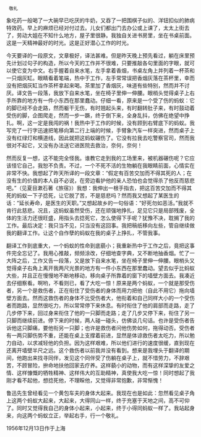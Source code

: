      敬礼 

   象吃药一般喝了一大碗早已吃厌的牛奶，又吞了一把围棋子似的、洋钮扣似的肺病特效药。早上的麻烦已经对付过去。儿女们都出门去办公或上课了，太太上街去了，劳动大姐在不知什么地方，屋子里很静。我独自关进书房里，坐在书桌前面。这是一天精神最好的时光。这是正好潜心工作的时光。 

   今天要译的一段原文，文章极好，译法甚难。但是昨天晚上预先看过，躺在床里预先计划过句子的构造，所以今天的工作并不很难，只要推敲各句里面的字眼，就可以使它变为中文。右手握着自来水笔，左手拿着香烟，书桌左角上并列着一杯茶和一只烟灰缸。眼睛看着笔端，热中于工作，左手常常误把香烟灰落在茶杯里，幸而没有把烟灰缸当作茶杯拿起来喝。茶里加了香烟灰，味道有些特别，然而并不讨厌。译文告一段落，我放下自来水笔，坐在椅子里伸一伸腰。眼梢头觉得桌子上右手所靠的地方有一件小东西在那里蠢动。仔细一看，原来是一个受了伤的蚂蚁：它的脚已经不会走路，然而躯干无伤，有时翘起头来，有时翻转肚子来，有时鼓动着受伤的脚，企图爬走，然而一步一蹶，终于倒下来，全身乱抖，仿佛在绝望中挣扎。啊，这一定是我闯的祸！我热中于工作的时候，没有顾到右臂底下的蚂蚁。我写完了一行字迅速把笔移向第二行上端的时候，手臂象汽车一样突进，然而桌子上没有红绿灯和横道线，因此就把这蚂蚁碾伤了。它没有拉我去吃警察官司，然而我很对不起它，又没有办法送它进医院去救治，奈何，奈何！ 

   然而反复一想，这不能完全怪我。谁教它走到我的工场里来，被机器碾伤呢？它应该怪它自己，我恕不负责。不过，一个不死不活的生物躺在我眼睛前面，心情实在非常不快。我想起了昨天所译的一段文章：“假定有百苦交加而不得其死的人；在没有生的价值的本人自不必说，在旁边看护他的亲人恐怕也会觉得杀了他反而慈悲吧。”（见夏目漱石著《旅宿》）我想：我伸出一根手指去，把这百苦交加而不得其死的蚂蚁一下子捻死，让它脱了苦，不是慈悲吗？然而我又想起了某医生的话：“延长寿命，是医生的天职。”又想起故乡的一句俗语：“好死勿如恶活。”我就不肯行此慈悲。况且，这蚂蚁虽然受伤，还在顽强地挣扎，足见它只是局部残废，全体的生活力还很旺盛，用指头去捻死它，怎么使得下手呢？犹豫不决，耽搁了我的工作。最后决定：我只当不见，只当没有这回事。我把稿纸移向左些，管自继续做我的翻译工作。让这个自作孽的蚂蚁在我的桌子上挣扎，不管我事。 

   翻译工作到底重大，一个蚂蚁的性命到底藐小；我重新热中于工作之后，竟把这事件完全忘记了。我用心推敲，频频涂改，仔细地查字典，又不断地抽香烟。忙了一大阵之后，工作又告一段落，又是放下自来水笔，坐在椅子里伸一伸腰。眼梢头又觉得桌子右角上离开我两尺光景的地方有一件小东西在那里蠢动。望去似乎比蚂蚁大些，并且正在慢慢地不断地移动，移向桌子所靠着的窗下的墙壁方面去。我凑近去仔细察看。啊哟，不看则已，看了大吃一惊！原来是两个蚂蚁，一个就是那受伤者，另一个是救伤者，正在衔住了受伤者的身体而用力把他（自此不用它）拖向墙壁方面去。然而这救伤者的身体不比受伤者大，他衔着和自己同样大小的一个受伤者而跑路，显然很吃力，所以常常停下来休息。有时衔住了他的肩部而走路，走了几步停下来，回过身来衔住了他的一只脚而走路；走了几步又停下来，衔住了另一只脚而继续前进。停下来的时候，两人碰一碰头，仿佛谈几句话。也许是受伤者告诉他这只脚痛，要他衔另一只脚；也许是救伤者问他伤势如何，拖得动否。受伤者有一两只脚伤势不重，还能在桌上支撑着前进，显然是体谅救伤者太吃力，所以勉力自动，以求减轻他的负担。因为这样艰难，所以他们进行的速度很缓，直到现在还离开墙壁半尺之远。这个救伤者以前我并没有看到。想来是我埋头于翻译的期间，他跑出来找寻同伴，发见这个同伴受了伤躺在桌子上，就不惜劳力，不辞艰苦，不顾冒险，拚命地扶他回家去疗养。这样藐小的动物，而有这样深挚的友爱之情、这样慷慨的牺牲精神、这样伟大的互助精神，真使我大吃一惊！同时想起了我刚才看不起他，想捻死他，不理睬他，又觉得非常抱歉，非常惭愧！ 

   鲁迅先生曾经看见一个黄包车夫的身体大起来。我现在也是如此：忽然看见桌子角上这两个蚂蚁大起来，大起来，大得同山一样，终于充塞于天地之间，高不可仰了。同时又觉得我自己的身体小起来，小起来，终于小得同蚂蚁一样了。我站起身来，向这两个蚂蚁立正，举起右手，行一个敬礼。 

   1956年12月13日作于上海 

